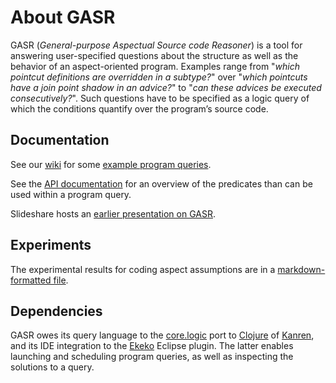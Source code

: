 # About GASR

GASR (*General-purpose Aspectual Source code Reasoner*) is a tool for answering user-specified questions about the structure as well as the behavior of an aspect-oriented program. Examples range from "_which pointcut definitions are overridden in a subtype?_" over "_which pointcuts have a join point shadow in an advice?_" to "_can these advices be executed consecutively?_". Such questions have to be specified as a logic query of which the conditions quantify over the program’s source code. 

## Documentation

See our [wiki](https://github.com/cderoove/damp.ekeko.aspectj/wiki) for some [example program queries](https://github.com/cderoove/damp.ekeko.aspectj/wiki/Example-Queries). 

See the [API documentation](http://cderoove.github.com/damp.ekeko.aspectj/) for an overview of the predicates than can be used within a program query.

Slideshare hosts an [earlier presentation on GASR](http://www.slideshare.net/oniroi/detecting-aspectspecific-code-smells-using-ekeko-for-aspectj). 

## Experiments

The experimental results for coding aspect assumptions are in a [markdown-formatted file](https://github.com/cderoove/damp.ekeko.aspectj/blob/master/experimental-results.md).

## Dependencies

GASR owes its query language to the [core.logic](https://github.com/clojure/core.logic) port to [Clojure](http://clojure.org/) of [Kanren](http://kanren.sourceforge.net/), and its IDE integration to the [Ekeko](https://github.com/cderoove/damp.ekeko/EclipsePlugin) Eclipse plugin. The latter enables launching and scheduling program queries, as well as inspecting the solutions to a query. 

